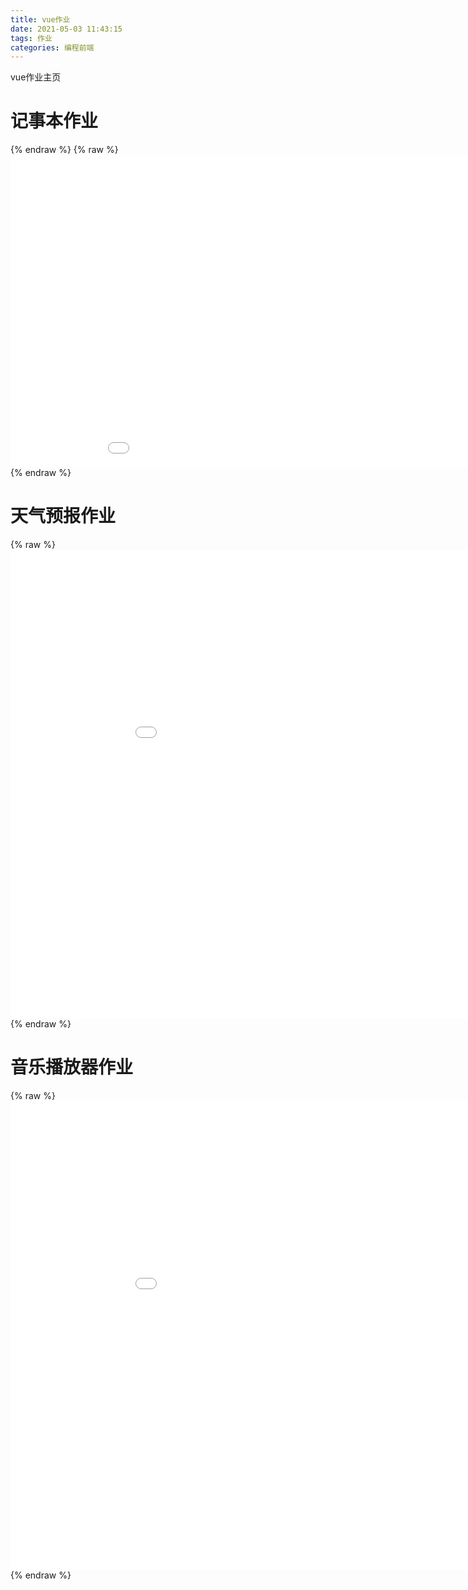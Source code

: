 ```yaml
---
title: vue作业
date: 2021-05-03 11:43:15
tags: 作业
categories: 编程前端
---
```

vue作业主页<!--more-->
# 记事本作业
<!-- {% raw %}
<style>
::-webkit-scrollbar {
  width: 6px;
  height: 6px; }

::-webkit-scrollbar-thumb {
  background-color: #fe2;
  border-radius: .25em; }

::-webkit-scrollbar-track {
  border-radius: .25em;
  background-color: #9b8b16; }
</style> -->
{% endraw %}
{% raw %}
	<iframe src="/asset/notebook.html" width="1000" height="500" frameborder="0" scrolling="auto"  style="width: 1000px;"></iframe>	
​    {% endraw %}

# 天气预报作业

{% raw %}
	<iframe src="/asset/weather.html" width="1000" height="750" frameborder="0" scrolling="auto" style="width: 1000px;"></iframe>	
​    {% endraw %}

# 音乐播放器作业

{% raw %}
	<iframe src="/asset/music.html" width="1000" height="750" frameborder="0" scrolling="auto" style="width: 1000px;"></iframe>	
​    {% endraw %}

